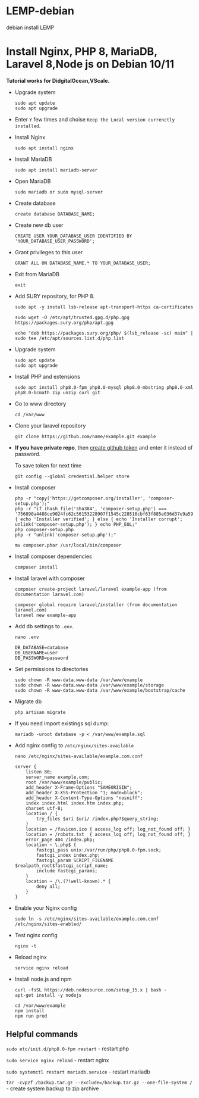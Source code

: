# LEMP-debian
debian install LEMP
# Install Nginx, PHP 8, MariaDB, Laravel 8,Node js on Debian 10/11

**Tutorial works for DidgitalOcean,VScale.**

* Upgrade system

    ```
    sudo apt update
    sudo apt upgrade
    ```

* Enter `Y` few times and choise `Keep the Local version currenctly installed`.

* Install Nginx

    ```
    sudo apt install nginx
    ```

* Install MariaDB

    ```
    sudo apt install mariadb-server
    ```

* Open MariaDB

    ```
    sudo mariadb or sudo mysql-server
    ```

* Create database

    ```
    create database DATABASE_NAME;
    ```

* Create new db user

    ```
    CREATE USER YOUR_DATABASE_USER IDENTIFIED BY 'YOUR_DATABASE_USER_PASSWORD';
    ```
* Grant privileges to this user

    ```
    GRANT ALL ON DATABASE_NAME.* TO YOUR_DATABASE_USER;
    ```

* Exit from MariaDB

    ```
    exit
    ```

* Add SURY repository, for PHP 8.

    ```
    sudo apt -y install lsb-release apt-transport-https ca-certificates 
    ```

    ```
    sudo wget -O /etc/apt/trusted.gpg.d/php.gpg https://packages.sury.org/php/apt.gpg
    ```

    ```
    echo "deb https://packages.sury.org/php/ $(lsb_release -sc) main" | sudo tee /etc/apt/sources.list.d/php.list
    ```

* Upgrade system

    ```
    sudo apt update
    sudo apt upgrade
    ```
* Install PHP and extensions

    ```
    sudo apt install php8.0-fpm php8.0-mysql php8.0-mbstring php8.0-xml php8.0-bcmath zip unzip curl git
    ```
* Go to www directory

    ```
    cd /var/www
    ```
* Clone your laravel repository

    ```
    git clone https://github.com/name/example.git example
    ```

* **If you have private repo**, then [create github token](https://github.com/settings/tokens) and enter it instead of password.

    To save token for next time
    ```
    git config --global credential.helper store
    ```  

* Install composer 

    ```
    php -r "copy('https://getcomposer.org/installer', 'composer-setup.php');"
    php -r "if (hash_file('sha384', 'composer-setup.php') === '756890a4488ce9024fc62c56153228907f1545c228516cbf63f885e036d37e9a59d27d63f46af1d4d07ee0f76181c7d3') { echo 'Installer verified'; } else { echo 'Installer corrupt'; unlink('composer-setup.php'); } echo PHP_EOL;"
    php composer-setup.php
    php -r "unlink('composer-setup.php');"
    ```

    ```
    mv composer.phar /usr/local/bin/composer
    ```
* Install composer dependencies

    ```
    composer install
    ```
* Install laravel with composer
    ```
    composer create-project laravel/laravel example-app (from documentation laravel.com)
    ```    
    ```
    composer global require laravel/installer (from documentation laravel.com)
    laravel new example-app
    ``` 
    
* Add db settings to `.env`.

    ```
    nano .env
    ```

    ```
    DB_DATABASE=database
    DB_USERNAME=user
    DB_PASSWORD=password
    ```

* Set permissions to directories

    ```
    sudo chown -R www-data.www-data /var/www/example
    sudo chown -R www-data.www-data /var/www/example/storage
    sudo chown -R www-data.www-data /var/www/example/bootstrap/cache
    ```

* Migrate db

    ```
    php artisan migrate
    ```
* If you need import existings sql dump:

    ```
    mariadb -uroot database -p < /var/www/example.sql
    ```

* Add nginx config to `/etc/nginx/sites-available`

    ```
    nano /etc/nginx/sites-available/example.com.conf
    ```
    ```
    server {
        listen 80;
        server_name example.com;
        root /var/www/example/public;
        add_header X-Frame-Options "SAMEORIGIN";
        add_header X-XSS-Protection "1; mode=block";
        add_header X-Content-Type-Options "nosniff";
        index index.html index.htm index.php;
        charset utf-8;
        location / {
            try_files $uri $uri/ /index.php?$query_string;
        }
        location = /favicon.ico { access_log off; log_not_found off; }
        location = /robots.txt  { access_log off; log_not_found off; }
        error_page 404 /index.php;
        location ~ \.php$ {
            fastcgi_pass unix:/var/run/php/php8.0-fpm.sock;
            fastcgi_index index.php;
            fastcgi_param SCRIPT_FILENAME $realpath_root$fastcgi_script_name;
            include fastcgi_params;
        }
        location ~ /\.(?!well-known).* {
            deny all;
        }
    }
    ```

* Enable your Nginx config

    ```
    sudo ln -s /etc/nginx/sites-available/example.com.conf /etc/nginx/sites-enabled/
    ```
* Test nginx config

    ```
    nginx -t
    ```
* Reload nginx

    ```
    service nginx reload
    ```
* Install node.js and npm

    ```
    curl -fsSL https://deb.nodesource.com/setup_15.x | bash -
    apt-get install -y nodejs
    ```

    ```
    cd /var/www/example
    npm install
    npm run prod
    ```

## Helpful commands

`sudo etc/init.d/php8.0-fpm restart` - restart php

`sudo service nginx reload` - restart nginx

`sudo systemctl restart mariadb.service` - restart mariadb

`tar -cvpzf /backup.tar.gz --exclude=/backup.tar.gz --one-file-system /` - create system backup to zip archive



